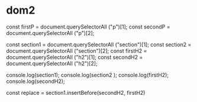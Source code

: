 # dom2

const firstP = document.querySelectorAll ("p")[1];
const secondP = document.querySelectorAll ("p")[2];

const section1 = document.querySelectorAll ("section")[1];
const section2 = document.querySelectorAll ("section")[2];
const firstH2 = document.querySelectorAll ("h2")[1];
const secondH2 = document.querySelectorAll ("h2")[2];

console.log(section1);
console.log(section2 );
console.log(firstH2);
console.log(secondH2);

const replace = section1.insertBefore(secondH2, firstH2)
